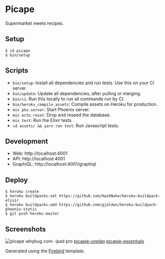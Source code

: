 # Picape

Supermarket meets recipes.

## Setup

```
$ cd picape
$ bin/setup
```

## Scripts

- `bin/setup`: Install all dependencies and run tests. Use this on your CI server.
- `bin/update`: Update all dependencies, after pulling or merging.
- `bin/ci`: Run this locally to run all commands run by CI.
- `bin/heroku_compile_assets`: Compile assets on Heroku for production.
- `mix phx.server`: Start Phoenix server.
- `mix ecto.reset`: Drop and reseed the database.
- `mix test`: Run the Elixir tests.
- `cd assets/ && yarn run test`: Run Javascript tests.

## Development

- Web: http://localhost:4001
- API: http://localhost:4001
- GraphiQL: http://localhost:4001/graphiql

## Deploy

```
$ heroku create
$ heroku buildpacks:set https://github.com/HashNuke/heroku-buildpack-elixir
$ heroku buildpacks:add https://github.com/gjaldon/heroku-buildpack-phoenix-static
$ git push heroku master
```

## Screenshots
![picape whybug com- ipad pro](https://user-images.githubusercontent.com/133832/29629508-6650bcd2-8839-11e7-84a8-12fc94d230f9.png)
[picapie-unplan](https://user-images.githubusercontent.com/133832/28908720-684074fc-7825-11e7-9da7-cfac3ea25066.gif)
[picapie-essentials](https://user-images.githubusercontent.com/133832/28908719-683ff64e-7825-11e7-8a80-88af9bfdcdaf.gif)

Generated using the [Firebird](https://github.com/infinitered/firebird) template.
